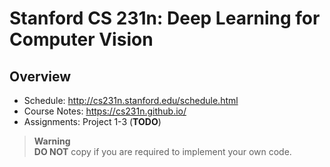 # Stanford CS 231n: Deep Learning for Computer Vision 

## Overview
- Schedule: http://cs231n.stanford.edu/schedule.html 
- Course Notes: https://cs231n.github.io/ 
- Assignments: Project 1-3 (**TODO**)
> **Warning**  
> **DO NOT** copy if you are required to implement your own code.
